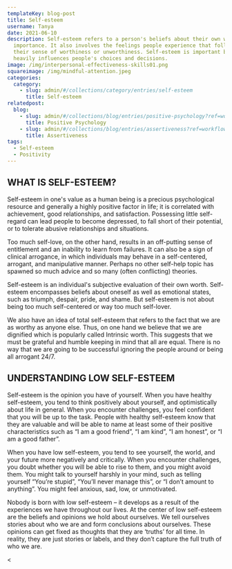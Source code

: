 ```yaml
---
templateKey: blog-post
title: Self-esteem
username: Tanya
date: 2021-06-10
description: Self-esteem refers to a person's beliefs about their own worth and
  importance. It also involves the feelings people experience that follow from
  their sense of worthiness or unworthiness. Self-esteem is important because it
  heavily influences people's choices and decisions.
image: /img/interpersonal-effectiveness-skills01.png
squareimage: /img/mindful-attention.jpeg
categories:
  category:
    - slug: admin/#/collections/category/entries/self-esteem
      title: Self-esteem
relatedpost:
  blog:
    - slug: admin/#/collections/blog/entries/positive-psychology?ref=workflow
      title: Positive Psychology
    - slug: admin/#/collections/blog/entries/assertiveness?ref=workflow
      title: Assertiveness
tags:
  - Self-esteem
  - Positivity
---
```

<!--StartFragment-->

## **WHAT IS SELF-ESTEEM?**

Self-esteem in one's value as a human being is a precious psychological resource and generally a highly positive factor in life; it is correlated with achievement, good relationships, and satisfaction. Possessing little self-regard can lead people to become depressed, to fall short of their potential, or to tolerate abusive relationships and situations.

Too much self-love, on the other hand, results in an off-putting sense of entitlement and an inability to learn from failures. It can also be a sign of clinical [](https://www.psychologytoday.com/us/basics/narcissism "Psychology Today looks at narcissism")arrogance, in which individuals may behave in a self-centered, arrogant, and manipulative manner. Perhaps no other self-help topic has spawned so much advice and so many (often conflicting) theories.

Self-esteem is an individual's subjective evaluation of their own worth. Self-esteem encompasses beliefs about oneself as well as emotional states, such as triumph, despair, pride, and shame. But self-esteem is not about being too much self-centered or way too much self-lover.

We also have an idea of total self-esteem that refers to the fact that we are as worthy as anyone else. Thus, on one hand we believe that we are dignified which is popularly called Intrinsic worth. This suggests that we must be grateful and humble keeping in mind that all are equal. There is no way that we are going to be successful ignoring the people around or being all arrogant 24/7.

## **UNDERSTANDING LOW SELF-ESTEEM**

Self-esteem is the opinion you have of yourself. When you have healthy self-esteem, you tend to think positively about yourself, and optimistically about life in general. When you encounter challenges, you feel confident that you will be up to the task. People with healthy self-esteem know that they are valuable and will be able to name at least some of their positive characteristics such as “I am a good friend”, “I am kind”, “I am honest”, or “I am a good father”.

When you have low self-esteem, you tend to see yourself, the world, and your future more negatively and critically. When you encounter challenges, you doubt whether you will be able to rise to them, and you might avoid them. You might talk to yourself harshly in your mind, such as telling yourself “You’re stupid”, “You’ll never manage this”, or “I don’t amount to anything”. You might feel anxious, sad, low, or unmotivated.

Nobody is born with low self-esteem – it develops as a result of the experiences we have throughout our lives. At the center of low self-esteem are the beliefs and opinions we hold about ourselves. We tell ourselves stories about who we are and form conclusions about ourselves. These opinions can get fixed as thoughts that they are ‘truths’ for all time. In reality, they are just stories or labels, and they don’t capture the full truth of who we are.

<

<!--EndFragment-->